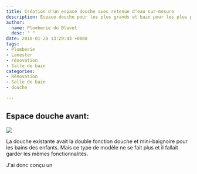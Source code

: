 ```yaml
---
title: Création d'un espace douche avec retenue d'eau sur-mesure
description: Espace douche pour les plus grands et bain pour les plus petits
author:
  name: Plomberie du Blavet
  desc: " "
date: 2018-01-28 13:29:43 +0000
tags:
- Plomberie
- Lanester
- rénovation
- Salle de bain
categories:
- Rénovation
- Salle de bain
- douche

---
```

## Espace douche avant:

![](/uploads/IMG_6350.PNG)

La douche existante avait la double fonction douche et mini-baignoire pour les bains des enfants. Mais ce type de modèle ne se fait plus et il fallait garder les mêmes fonctionnalités. 

J'ai donc conçu un 